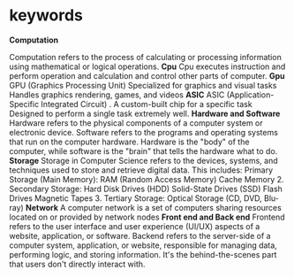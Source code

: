 # keywords
**Computation**

Computation refers to the process of calculating or processing information using mathematical or logical operations.
**Cpu**
Cpu executes instruction and perform operation and calculation and control other parts of computer.
**Gpu**
GPU (Graphics Processing Unit)
Specialized for graphics and visual tasks
Handles graphics rendering, games, and videos
**ASIC**
ASIC (Application-Specific Integrated Circuit) . A custom-built chip for a specific task
Designed to perform a single task extremely well.
**Hardware and Software**
  Hardware refers to the physical components of a computer system or electronic device. Software refers to the programs and operating systems that run on the computer hardware. Hardware is the "body" of the computer, while software is the "brain" that tells the hardware what to do.
**Storage**
Storage in Computer Science refers to the devices, systems, and techniques used to store and retrieve digital data. This includes:
Primary Storage (Main Memory):
RAM (Random Access Memory)
Cache Memory
2. Secondary Storage:
Hard Disk Drives (HDD)
Solid-State Drives (SSD)
Flash Drives
Magnetic Tapes
3. Tertiary Storage:
Optical Storage (CD, DVD, Blu-ray)
**Network**
A computer network is a set of computers sharing resources located on or provided by network nodes
**Front end and Back  end**
Frontend refers to the user interface and user experience (UI/UX) aspects of a website, application, or software.
Backend refers to the server-side of a computer system, application, or website, responsible for managing data, performing logic, and storing information. It's the behind-the-scenes part that users don't directly interact with.
   
   
  
